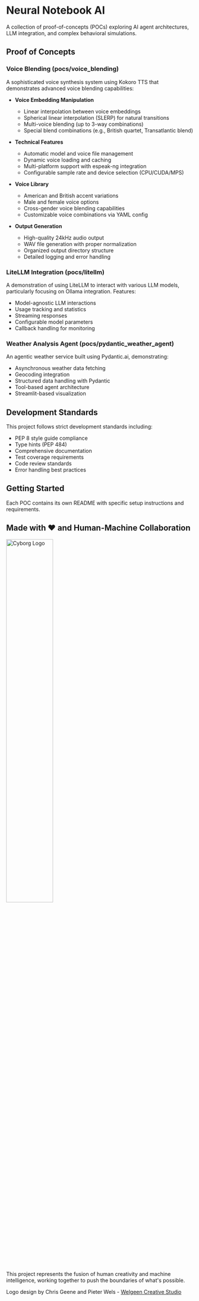 # Neural Notebook AI

A collection of proof-of-concepts (POCs) exploring AI agent architectures, LLM integration, and complex behavioral simulations.

## Proof of Concepts

### Voice Blending (pocs/voice_blending)

A sophisticated voice synthesis system using Kokoro TTS that demonstrates advanced voice blending capabilities:

- **Voice Embedding Manipulation**

  - Linear interpolation between voice embeddings
  - Spherical linear interpolation (SLERP) for natural transitions
  - Multi-voice blending (up to 3-way combinations)
  - Special blend combinations (e.g., British quartet, Transatlantic blend)

- **Technical Features**

  - Automatic model and voice file management
  - Dynamic voice loading and caching
  - Multi-platform support with espeak-ng integration
  - Configurable sample rate and device selection (CPU/CUDA/MPS)

- **Voice Library**

  - American and British accent variations
  - Male and female voice options
  - Cross-gender voice blending capabilities
  - Customizable voice combinations via YAML config

- **Output Generation**
  - High-quality 24kHz audio output
  - WAV file generation with proper normalization
  - Organized output directory structure
  - Detailed logging and error handling

### LiteLLM Integration (pocs/litellm)

A demonstration of using LiteLLM to interact with various LLM models, particularly focusing on Ollama integration. Features:

- Model-agnostic LLM interactions
- Usage tracking and statistics
- Streaming responses
- Configurable model parameters
- Callback handling for monitoring

### Weather Analysis Agent (pocs/pydantic_weather_agent)

An agentic weather service built using Pydantic.ai, demonstrating:

- Asynchronous weather data fetching
- Geocoding integration
- Structured data handling with Pydantic
- Tool-based agent architecture
- Streamlit-based visualization

## Development Standards

This project follows strict development standards including:

- PEP 8 style guide compliance
- Type hints (PEP 484)
- Comprehensive documentation
- Test coverage requirements
- Code review standards
- Error handling best practices

## Getting Started

Each POC contains its own README with specific setup instructions and requirements.

## Made with ❤️ and Human-Machine Collaboration

<img src="assets/cyborg.png" alt="Cyborg Logo" width="50%"/>

This project represents the fusion of human creativity and machine intelligence, working together to push the boundaries of what's possible.

Logo design by Chris Geene and Pieter Wels - [Welgeen Creative Studio](https://welgeen.nl/mmmlabel/)

